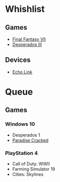 # Whishlist

## Games
- [Final Fantasy VII](https://store.playstation.com/ru-ua/product/EP0082-CUSA07187_00-FFVIIREMAKE00000)
- [Desperados III](https://store.playstation.com/ru-ua/product/EP4389-CUSA11112_00-DES3DELUXEEU0000)

## Devices
- [Echo Link](https://www.amazon.com/dp/B0798DVZCY)

# Queue

## Games

### Windows 10
- Desperados 1
- [Paradise Cracked](http://www.reality413.com/index.php/adventures/paradise)

### PlayStation 4
- Call of Duty: WWII
- Farming Simulator 19
- Cities: Skylines
